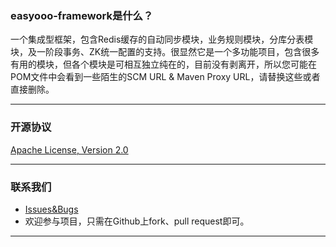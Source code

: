 
### easyooo-framework是什么？
一个集成型框架，包含Redis缓存的自动同步模块，业务规则模块，分库分表模块，及一阶段事务、ZK统一配置的支持。很显然它是一个多功能项目，包含很多有用的模块，但各个模块是可相互独立纯在的，目前没有剥离开，所以您可能在POM文件中会看到一些陌生的SCM URL & Maven Proxy URL，请替换这些或者直接删除。

----------


### 开源协议
[Apache License, Version 2.0](http://www.apache.org/licenses/LICENSE-2.0.html) 

----------

### 联系我们
* [Issues&Bugs](https://github.com/leopardoooo/easyooo-framework/issues)
* 欢迎参与项目，只需在Github上fork、pull request即可。

----------
